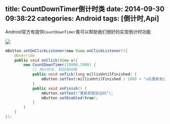 title: CountDownTimer倒计时类
date: 2014-09-30 09:38:22
categories: Android
tags: [倒计时,Api]
---
Android官方有提供`CountDownTimer`类可以帮助我们很好的实现倒计时功能
<!--more-->
![](/img/14093001.gif)
```java
mButton.setOnClickListener(new View.onClickListener(){
	@Override
	public void onClick(View v){
		new CountDownTimer(10000,1000) {
			// 倒计时长，和回调间隔
			public void onTick(long millisUntilFinished) {
				mButton.setText(millisUntilFinished / 1000 + "s后重新发送");
			}
			public void onFinish() {
				mButton.setText("重新获取验证码");
				mButton.setEnabled(true);
			}
		}
	}
});
```